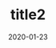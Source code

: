 ---
date: 2020-01-23
title: 'title2'
excerpt: 'desc 2'
slug: 'slug2'
blogpost: true

draft: true
published: false
---